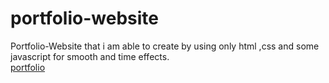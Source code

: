 # portfolio-website
Portfolio-Website that i am able to create by using only html ,css and some javascript for smooth and time effects.
<br>
[portfolio](https://vigilant-dijkstra-b26ac1.netlify.app)
